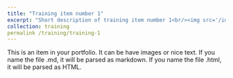 ```yaml
---
title: "Training item number 1"
excerpt: "Short description of training item number 1<br/><img src='/images/500x300.png'>"
collection: training
permalink /training/training-1
---
```


This is an item in your portfolio. It can be have images or nice text. If you name the file .md, it will be parsed as markdown. If you name the file .html, it will be parsed as HTML.
